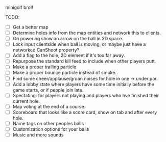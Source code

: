 ﻿minigolf bro!!

TODO:
* [ ] Get a better map
* [ ] Determine holes info from the map entities and network this to clients.
* [ ] On powering show an arrow on the ball in 3D space.
* [ ] Lock input clientside when ball is moving, or maybe just have a networked CanShoot property?
* [ ] Add a flag to the hole, 2D element if it's too far away.
* [ ] Repurpose the standard kill feed to include when other players putt.
* [ ] Make a proper trailing particle
* [ ] Make a proper bounce particle instead of smoke..
* [ ] Find some cheer/applause/groan noises for hole in one -> under par.
* [ ] Add a lobby state where players have some time initially before the game starts, or if people join late.
* [ ] Spectating: for players not playing and players who hve finished their current hole.
* [ ] Map voting at the end of a course.
* [ ] Scoreboard that looks like a score card, show on tab and after every hole.
* [ ] Name tags on other peoples balls
* [ ] Customization options for your balls
* [ ] Music and more sounds